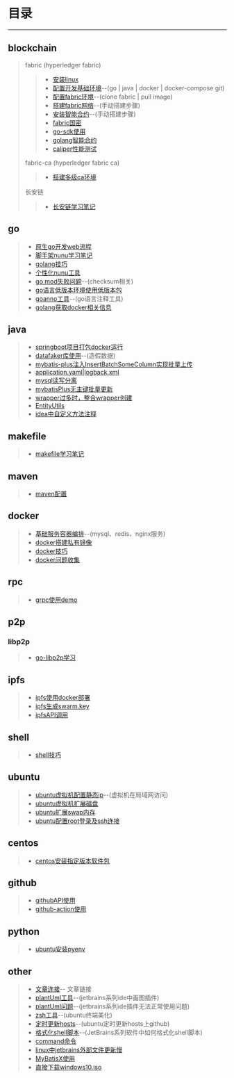 # 目录

------

## blockchain

> fabric (hyperledger fabric)
>
>> * [安装linux](blockchain/hyperledger/fabric/001-安装linux虚拟机.md)
>> * [配置开发基础环境](blockchain/hyperledger/fabric/002-配置开发基础环境.md)--(go | java | docker | docker-compose git)
>> * [配置fabric环境](blockchain/hyperledger/fabric/003-配置fabric环境.md)--(clone fabric | pull image)
>> * [搭建fabric网络](blockchain/hyperledger/fabric/004-搭建fabric网络.md)--(手动搭建步骤)
>> * [安装智能合约](blockchain/hyperledger/fabric/005-安装智能合约.md)--(手动搭建步骤)
>> * [fabric国密](blockchain/hyperledger/fabric/006-fabric国密搭建步骤.md)
>> * [go-sdk使用](blockchain/hyperledger/fabric/007-fabric-go-sdk使用.md)
>> * [golang智能合约](blockchain/hyperledger/fabric/008-fabric智能合约开发流程.md)
>> * [caliper性能测试](./blockchain/hyperledger/fabric/010-caliper性能测试.md)
>
> fabric-ca (hyperledger fabric ca)
>
>> * [搭建多级ca环境](blockchain/hyperledger/fabric-ca/001-多级CA.md)
>
> 长安链
>
>> * [长安链学习笔记](blockchain/chainmaker/001-学习记录.md)
>

## go

> * [原生go开发web流程](./go/001-go原生web开发流程.md)
> * [脚手架nunu学习笔记](./go/002-脚手架nunu学习笔记.md)
> * [golang技巧](./go/005-golang使用技巧.md)
> * [个性化nunu工具](./go/006-个性化nunu.md)
> * [go mod失败问题](./go/003-gomod失败.md)--(checksum相关)
> * [go语言低版本环境使用低版本包](./go/007-go1.16使用golang.x相关包.md)
> * [goanno工具](./go/004-go语言注释代码工具.md)--(go语言注释工具)
> * [golang获取docker相关信息](./go/008-go获取docker相关信息.md)

## java

> * [springboot项目打包docker运行](./java/001-springboot打包.md)
> * [datafaker库使用](./java/002-datafaker库使用.md)--(造假数据)
> * [mybatis-plus注入InsertBatchSomeColumn实现批量上传](./java/003-Mybatis-plus注入InsertBatchSomeColumn教程.md)
> * [application.yaml|logback.xml](./java/004-springboot项目配置.md)
> * [mysql读写分离](./java/005-mysql读写分离.md)
> * [mybatisPlus无主键批量更新](./java/006-Mybatis-Plus无主键BatchUpdate.md)
> * [wrapper过多时，整合wrapper创建](./java/007-WrapperUtils整合.md)
> * [EntityUtils](./java/008-EntityUtils整合.md)
> * [idea中自定义方法注释](./java/009-idea使用技巧.md)

## makefile

> * [makefile学习笔记](./makefile/001-makefile笔记.md)

## maven

> * [maven配置](./maven/001-maven相关配置.md)

## docker

> * [基础服务容器编排](docker/002-基础服务容器部署.md)--(mysql、redis、nginx服务)
> * [docker搭建私有镜像](./docker/001-docker搭建私有镜像.md)
> * [docker技巧](./docker/003-docker技巧.md)
> * [docker问题收集](./docker/004-docker问题收集.md)

## rpc

> * [grpc使用demo](./rpc/001-grpc使用.md)

## p2p

### libp2p

> * [go-libp2p学习](./p2p/libp2p/001-go-libp2p学习.md)

## ipfs

> * [ipfs使用docker部署](./ipfs/001-ipfs打镜像.md)
> * [ipfs生成swarm.key](./ipfs/002-ipfs-swarmkey生成.md)
> * [ipfsAPI调用](./ipfs/003-ipfsAPI.md)

## shell

> * [shell技巧](./linux/003-shell技巧.md)

## ubuntu

> * [ubuntu虚拟机配置静态ip](linux/002-ubuntu20.04虚拟机配置静态ip及dns服务.md)--(虚拟机在局域网访问)
> * [ubuntu虚拟机扩展磁盘](./linux/004-虚拟机扩展磁盘.md)
> * [ubuntu扩展swap内存](./linux/006-扩展swap内存.md)
> * [ubuntu配置root登录及ssh连接](./linux/007-配置root登录及ssh连接.md)

## centos

> * [centos安装指定版本软件包](./linux/008-centos使用yum安装指定版本指定软件.md)

## github

> * [githubAPI使用](./github/001-githubAPI使用.md)
> * [github-action使用](github/002-github-action使用.md)

## python

> * [ubuntu安装pyenv](./python/001-使用pyenv安装python.md)

## other

> * [文章连接](other/002-文章链接.md)-- 文章链接
> * [plantUml工具](other/001-plantUml.md)--(jetbrains系列ide中画图插件)
> * [plantUml问题](other/003-plantUml-缺少工具.md)--(jetbrains系列ide插件无法正常使用问题)
> * [zsh工具](other/004-zsh配置.md)--(ubuntu终端美化)
> * [定时更新hosts](linux/005-定时更新hosts.md)--(ubuntu定时更新hosts上github)
> * [格式化shell脚本](./other/006-Jetbrains中Shfmt配置.md)--(JetBrains系列软件中如何格式化shell脚本)
> * [command命令](./other/007-command记录.md)
> * [linux中jetbrains外部文件更新慢](./other/008-linux-jetbrains-external-file-changes-sync-slow.md)
> * [MyBatisX使用](./other/009-MyBatisX使用.md)
> * [直接下载windows10.iso](./other/010-卡bug从微软官方下载iso镜像.md)
